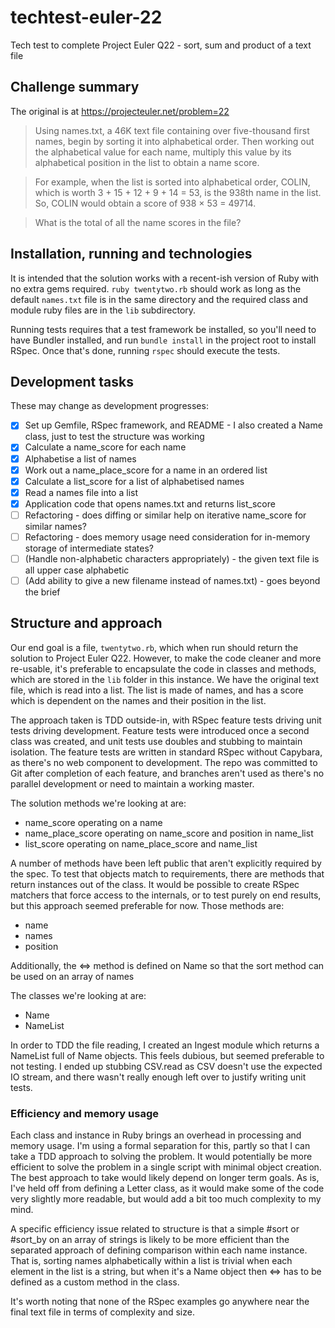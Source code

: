 # techtest-euler-22
Tech test to complete Project Euler Q22 - sort, sum and product of a text file

## Challenge summary

The original is at https://projecteuler.net/problem=22


> Using names.txt, a 46K text file containing over five-thousand first names, begin by sorting it into alphabetical order. Then working out the alphabetical value for each name, multiply this value by its alphabetical position in the list to obtain a name score.

> For example, when the list is sorted into alphabetical order, COLIN, which is worth 3 + 15 + 12 + 9 + 14 = 53, is the 938th name in the list. So, COLIN would obtain a score of 938 × 53 = 49714.

> What is the total of all the name scores in the file?


## Installation, running and technologies

It is intended that the solution works with a recent-ish version of Ruby with no extra gems required. `ruby twentytwo.rb` should work as long as the default `names.txt` file is in the same directory and the required class and module ruby files are in the `lib` subdirectory.

Running tests requires that a test framework be installed, so you'll need to have Bundler installed, and run `bundle install` in the project root to install RSpec. Once that's done, running `rspec` should execute the tests.

## Development tasks

These may change as development progresses:

- [x] Set up Gemfile, RSpec framework, and README - I also created a Name class, just to test the structure was working
- [x] Calculate a name_score for each name
- [x] Alphabetise a list of names
- [x] Work out a name_place_score for a name in an ordered list
- [x] Calculate a list_score for a list of alphabetised names
- [x] Read a names file into a list
- [x] Application code that opens names.txt and returns list_score
- [ ] Refactoring - does diffing or similar help on iterative name_score for similar names?
- [ ] Refactoring - does memory usage need consideration for in-memory storage of intermediate states?
- [ ] (Handle non-alphabetic characters appropriately) - the given text file is all upper case alphabetic
- [ ] (Add ability to give a new filename instead of names.txt) - goes beyond the brief

## Structure and approach

Our end goal is a file, `twentytwo.rb`, which when run should return the solution to Project Euler Q22. However, to make the code cleaner and more re-usable, it's preferable to encapsulate the code in classes and methods, which are stored in the `lib` folder in this instance. We have the original text file, which is read into a list. The list is made of names, and has a score which is dependent on the names and their position in the list.

The approach taken is TDD outside-in, with RSpec feature tests driving unit tests driving development. Feature tests were introduced once a second class was created, and unit tests use doubles and stubbing to maintain isolation. The feature tests are written in standard RSpec without Capybara, as there's no web component to development. The repo was committed to Git after completion of each feature, and branches aren't used as there's no parallel development or need to maintain a working master.

The solution methods we're looking at are:

* name_score operating on a name
* name_place_score operating on name_score and position in name_list
* list_score operating on name_place_score and name_list

A number of methods have been left public that aren't explicitly required by the spec. To test that objects match to requirements, there are methods that return instances out of the class. It would be possible to create RSpec matchers that force access to the internals, or to test purely on end results, but this approach seemed preferable for now. Those methods are:

* name
* names
* position

Additionally, the <=> method is defined on Name so that the sort method can be used on an array of names

The classes we're looking at are:

* Name
* NameList

In order to TDD the file reading, I created an Ingest module which returns a NameList full of Name objects. This feels dubious, but seemed preferable to not testing. I ended up stubbing CSV.read as CSV doesn't use the expected IO stream, and there wasn't really enough left over to justify writing unit tests.

### Efficiency and memory usage

Each class and instance in Ruby brings an overhead in processing and memory usage. I'm using a formal separation for this, partly so that I can take a TDD approach to solving the problem. It would potentially be more efficient to solve the problem in a single script with minimal object creation. The best approach to take would likely depend on longer term goals. As is, I've held off from defining a Letter class, as it would make some of the code very slightly more readable, but would add a bit too much complexity to my mind.

A specific efficiency issue related to structure is that a simple #sort or #sort_by on an array of strings is likely to be more efficient than the separated approach of defining comparison within each name instance. That is, sorting names alphabetically within a list is trivial when each element in the list is a string, but when it's a Name object then <=> has to be defined as a custom method in the class.

It's worth noting that none of the RSpec examples go anywhere near the final text file in terms of complexity and size.
